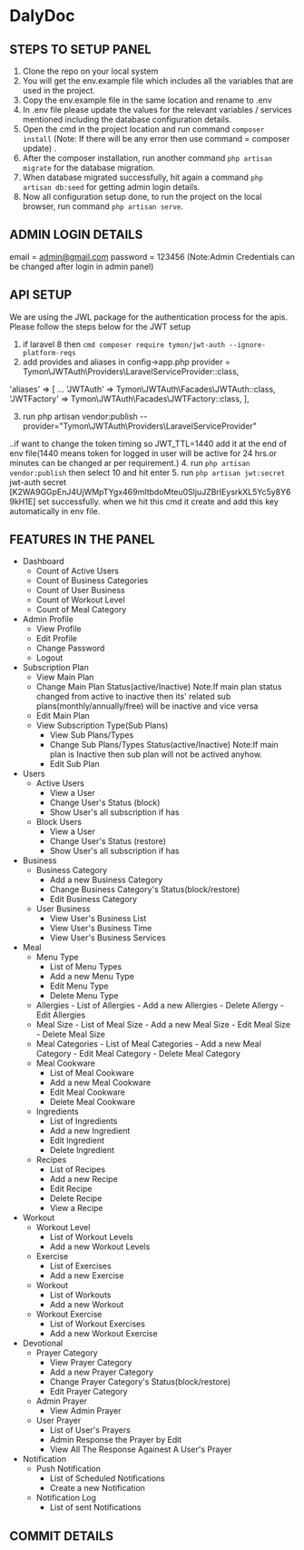 # DalyDoc

## STEPS TO SETUP PANEL
1. Clone the repo on your local system
2. You will get the env.example file which includes all the variables that are used in the project.
3. Copy the env.example file in the same location and rename to .env
4. In .env file please update the values for the relevant variables / services mentioned including the database configuration details.
5. Open the cmd in the project location and run command ```composer install``` (Note: If there will be any error then use command = composer update) .
6. After the composer installation, run another command ```php artisan migrate``` for the database migration.
7. When database migrated successfully, hit again a command ```php artisan db:seed``` for getting admin login details.
8. Now all configuration setup done, to run the project on the local browser, run command ```php artisan serve```.

## ADMIN LOGIN DETAILS
email = admin@gmail.com
password = 123456
(Note:Admin Credentials can be changed after login in admin panel)

## API SETUP
We are using the JWL package for the authentication process for the apis. Please follow the steps below for the JWT setup

1. if laravel 8 then
```cmd composer require tymon/jwt-auth --ignore-platform-reqs```
2. add provides and aliases in config->app.php
provider =  Tymon\JWTAuth\Providers\LaravelServiceProvider::class,

'aliases' => [
    ...
    'JWTAuth' => Tymon\JWTAuth\Facades\JWTAuth::class,
     'JWTFactory' => Tymon\JWTAuth\Facades\JWTFactory::class,
],

3. run  php artisan vendor:publish --provider="Tymon\JWTAuth\Providers\LaravelServiceProvider"


..if want to change the token timing so 
JWT_TTL=1440    add it at the end of env file(1440 means token for logged in user will be active for 24 hrs.or minutes can be changed ar per requirement.)
4. run   ```php artisan vendor:publish```
then select 10 and hit enter
5. run  ```php artisan jwt:secret```
jwt-auth secret [K2WA9GGpEnJ4UjWMpTYgx469mItbdoMteu0SljuJZBrIEysrkXL5Yc5y8Y69kH1E] set successfully.
when we hit this cmd it create and add this key automatically in env file.

## FEATURES IN THE PANEL

-  Dashboard
   -   Count of Active Users
   -   Count of Business Categories
   -   Count of User Business
   -   Count of Workout Level
   -   Count of Meal Category
-  Admin Profile
    -   View Profile
    -   Edit Profile
    -   Change Password
    -   Logout
-  Subscription Plan
    -   View Main Plan
    -   Change Main Plan Status(active/Inactive) Note:If main plan status changed from active to inactive then its' related sub plans(monthly/annually/free) will be inactive and vice versa
    -   Edit Main Plan
    -   View Subscription Type(Sub Plans)
        -   View Sub Plans/Types
        -   Change Sub Plans/Types Status(active/Inactive) Note:If main plan is Inactive then sub plan will not be actived anyhow.
        -   Edit Sub Plan
-  Users
    -   Active Users
        -   View a User
        -   Change User's Status (block)
        -   Show User's all subscription if has
    -   Block Users
        -   View a User
        -   Change User's Status (restore)
        -   Show User's all subscription if has
-  Business 
    -   Business Category
        -   Add a new Business Category
        -   Change Business Category's Status(block/restore)
        -   Edit Business Category
    - User Business
       - View User's Business List
       - View User's Business Time
       - View User's Business Services
-  Meal
    -   Menu Type
        -   List of Menu Types
        -   Add a new Menu Type
        -   Edit Menu Type
        -   Delete Menu Type
    -    Allergies
        -   List of Allergies
        -   Add a new Allergies
        -   Delete Allergy
        -   Edit Allergies
    -    Meal Size
        -   List of Meal Size
        -   Add a new Meal Size
        -   Edit Meal Size
        -   Delete Meal Size
     -   Meal Categories
        -   List of Meal Categories
        -   Add a new Meal Category
        -   Edit Meal Category
        -   Delete Meal Category
    -   Meal Cookware
        -   List of Meal Cookware
        -   Add a new Meal Cookware
        -   Edit Meal Cookware
        -   Delete Meal Cookware
    -   Ingredients
        -   List of Ingredients
        -   Add a new Ingredient
        -   Edit Ingredient
        -   Delete Ingredient
    -   Recipes
        -   List of Recipes
        -   Add a new Recipe
        -   Edit Recipe
        -   Delete Recipe
        -   View a Recipe
- Workout
    -   Workout Level
        -   List of Workout Levels
        -   Add a new Workout Levels
    -   Exercise
        -   List of Exercises
        -   Add a new Exercise
    -   Workout
        -   List of Workouts
        -   Add a new Workout
    -   Workout Exercise
        -   List of Workout Exercises
        -   Add a new Workout Exercise
-   Devotional
    -   Prayer Category
        -   View Prayer Category
        -   Add a new Prayer Category
        -   Change Prayer Category's Status(block/restore)
        -   Edit Prayer Category
    -   Admin Prayer
        -   View Admin Prayer
    -  User Prayer
       -   List of User's Prayers
       -   Admin Response the Prayer by Edit
       -   View All The Response Againest A User's Prayer
-   Notification
    -  Push Notification 
       -   List of Scheduled Notifications
       -   Create a new Notification
    -  Notification Log
       -   List of sent Notifications  


## COMMIT DETAILS